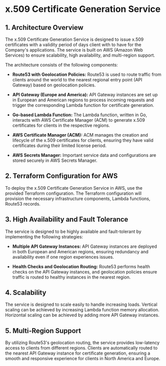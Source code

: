 # x.509 Certificate Generation Service

## 1. Architecture Overview

The x.509 Certificate Generation Service is designed to issue x.509 certificates with a validity period of days client with to have for the Company's applications. The service is built on AWS (Amazon Web Services) to ensure scalability, high availability, and multi-region support.

The architecture consists of the following components:

- **Route53 with Geolocation Policies:** Route53 is used to route traffic from clients around the world to the nearest regional entry point (API Gateway) based on geolocation policies.

- **API Gateway (Europe and America):** API Gateway instances are set up in European and American regions to process incoming requests and trigger the corresponding Lambda function for certificate generation.

- **Go-based Lambda Function:** The Lambda function, written in Go, interacts with AWS Certificate Manager (ACM) to generate x.509 certificates for clients in the respective regions.

- **AWS Certificate Manager (ACM):** ACM manages the creation and lifecycle of the x.509 certificates for clients, ensuring they have valid certificates during their limited license period.

- **AWS Secrets Manager:** Important service data and configurations are stored securely in AWS Secrets Manager.

## 2. Terraform Configuration for AWS

To deploy the x.509 Certificate Generation Service in AWS, use the provided Terraform configuration. The Terraform configuration will provision the necessary infrastructure components, Lambda functions, Route53 records.
## 3. High Availability and Fault Tolerance

The service is designed to be highly available and fault-tolerant by implementing the following strategies:

- **Multiple API Gateway Instances:** API Gateway instances are deployed in both European and American regions, ensuring redundancy and availability even if one region experiences issues.

- **Health Checks and Geolocation Routing:** Route53 performs health checks on the API Gateway instances, and geolocation policies ensure traffic is routed to healthy instances in the nearest region.
## 4. Scalability

The service is designed to scale easily to handle increasing loads. Vertical scaling can be achieved by increasing Lambda function memory allocation. Horizontal scaling can be achieved by adding more API Gateway instances.
## 5. Multi-Region Support

By utilizing Route53's geolocation routing, the service provides low-latency access to clients from different regions. Clients are automatically routed to the nearest API Gateway instance for certificate generation, ensuring a smooth and responsive experience for clients in North America and Europe.

